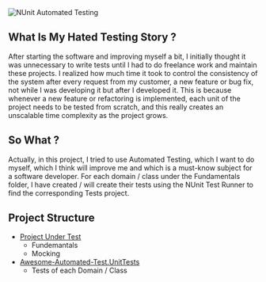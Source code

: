 
<img src="https://cdn2.hubspot.net/hubfs/208250/Blog_Images/nunit1.png" alt="NUnit Automated Testing"/>

## What Is My Hated Testing Story ?

After starting the software and improving myself a bit, I initially thought it was unnecessary to write tests until I had to do freelance work and maintain these projects.
I realized how much time it took to control the consistency of the system after every request from my customer, a new feature or bug fix, not while I was developing it but after I developed it.
This is because whenever a new feature or refactoring is implemented, each unit of the project needs to be tested from scratch, and this really creates an unscalable time complexity as the project grows.

## So What ?

Actually, in this project, I tried to use Automated Testing, which I want to do myself, which I think will improve me and which is a must-know subject for a software developer.
For each domain / class under the Fundamentals folder, I have created / will create their tests using the NUnit Test Runner to find the corresponding Tests project.

## Project Structure

 - [Project Under Test](https://github.com/berkayalcin/awesome-automated-testing/tree/master/Awesome-Automated-Test "Awesome-Automated-Test")
 	- Fundemantals
 	- Mocking
 - [Awesome-Automated-Test.UnitTests](https://github.com/berkayalcin/awesome-automated-testing/tree/master/Awesome-Automated-Test.UnitTests "Awesome-Automated-Test.UnitTests")
 	- Tests of each Domain / Class
